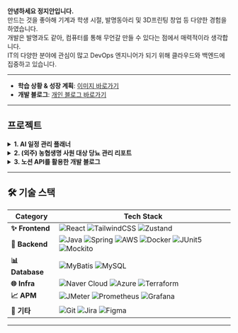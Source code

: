**안녕하세요 정지안입니다.**  
만드는 것을 좋아해 기계과 학생 시절, 발명동아리 및 3D프린팅 창업 등 다양한 경험을 하였습니다.  
개발은 발명과도 같아, 컴퓨터를 통해 무언갈 만들 수 있다는 점에서 매력적이라 생각합니다.  
IT의 다양한 분야에 관심이 많고 DevOps 엔지니어가 되기 위해 클라우드와 백엔드에 집중하고 있습니다.  

---

- **학습 상황 & 성장 계획**: [이미지 바로가기](https://github.com/user-attachments/assets/6ead791c-850f-47e0-ae6b-1b3106f1eddd)  
- **개발 블로그**: [개인 블로그 바로가기](http://law10000hours.com.s3-website.ap-northeast-2.amazonaws.com/)  

---

## 프로젝트

<details>
<summary><b>1. AI 일정 관리 플래너</b></summary>
<br>
<p style="font-size: 14px;">
음성 혹은 텍스트를 통해 할 일을 입력하면, 주간 계획을 AI로 제안받는 서비스  
<br>  
리포지토리:  
[AI 일정 관리 플래너 리포지토리 바로가기](https://github.com/jja6312/LuckyWeeky_server)
</p>
</details>

<details>
<summary><b>2. (외주) 농협생명 사원 대상 당뇨 관리 리포트</b></summary>
<br>
<p style="font-size: 14px;">
농협생명 사원 15명 대상, 걸음수/혈당 데이터를 통해 건강 등급을 분류하고, 등급에 맞는 교육 자료를 송/수신하는 사이트  
<br>  
프론트엔드, 백엔드, 배포 모두를 담당했습니다.  
<br>  
리포지토리:  
[당뇨 관리 리포트 리포지토리 바로가기](https://github.com/jja6312/health_care-Insulin_management-)
</p>
</details>

<details>
<summary><b>3. 노션 API를 활용한 개발 블로그</b></summary>
<br>
<p style="font-size: 14px;">
기술 스택별 학습 시간을 기록하고, 노션 API를 사용해 개발일지를 에디터 없이 쉽게 작성하는 개발 블로그  
<br>  
배포 사이트:  
[개인 블로그 바로가기](http://law10000hours.com.s3-website.ap-northeast-2.amazonaws.com/)  
<br>  
리포지토리:  
[개인 블로그 리포지토리 바로가기](https://github.com/jja6312/blog)
</p>
</details>

---

## 🛠 기술 스택

| **Category** | **Tech Stack**                                                                                                                                                                             |
|--------------|---------------------------------------------------------------------------------------------------------------------------------------------------------------------------------------------|
| **✨ Frontend**  | ![React](https://img.shields.io/badge/React-61DAFB?style=flat-square&logo=react&logoColor=black) ![TailwindCSS](https://img.shields.io/badge/TailwindCSS-38B2AC?style=flat-square&logo=tailwind-css&logoColor=white) ![Zustand](https://img.shields.io/badge/Zustand-000000?style=flat-square) |
| **🚀 Backend**   | ![Java](https://img.shields.io/badge/Java-007396?style=flat-square&logo=java&logoColor=white) ![Spring](https://img.shields.io/badge/Spring-6DB33F?style=flat-square&logo=spring&logoColor=white) ![AWS](https://img.shields.io/badge/AWS-232F3E?style=flat-square&logo=amazon-aws&logoColor=white) ![Docker](https://img.shields.io/badge/Docker-2496ED?style=flat-square&logo=docker&logoColor=white) ![JUnit5](https://img.shields.io/badge/JUnit5-25A162?style=flat-square&logo=junit5&logoColor=white) ![Mockito](https://img.shields.io/badge/Mockito-25A162?style=flat-square) |
| **📊 Database**  | ![MyBatis](https://img.shields.io/badge/MyBatis-B7178C?style=flat-square&logo=apache-mybatis&logoColor=white) ![MySQL](https://img.shields.io/badge/MySQL-4479A1?style=flat-square&logo=mysql&logoColor=white) |
| **🌐 Infra**     | ![Naver Cloud](https://img.shields.io/badge/Naver%20Cloud-03C75A?style=flat-square) ![Azure](https://img.shields.io/badge/Azure-0078D4?style=flat-square&logo=microsoft-azure&logoColor=white) ![Terraform](https://img.shields.io/badge/Terraform-623CE4?style=flat-square&logo=terraform&logoColor=white) |
| **📈 APM**       | ![JMeter](https://img.shields.io/badge/JMeter-D22128?style=flat-square&logo=apache-jmeter&logoColor=white) ![Prometheus](https://img.shields.io/badge/Prometheus-E6522C?style=flat-square&logo=prometheus&logoColor=white) ![Grafana](https://img.shields.io/badge/Grafana-F46800?style=flat-square&logo=grafana&logoColor=white) |
| **🔧 기타**      | ![Git](https://img.shields.io/badge/Git-F05032?style=flat-square&logo=git&logoColor=white) ![Jira](https://img.shields.io/badge/Jira-0052CC?style=flat-square&logo=jira&logoColor=white) ![Figma](https://img.shields.io/badge/Figma-F24E1E?style=flat-square&logo=figma&logoColor=white) |

---
